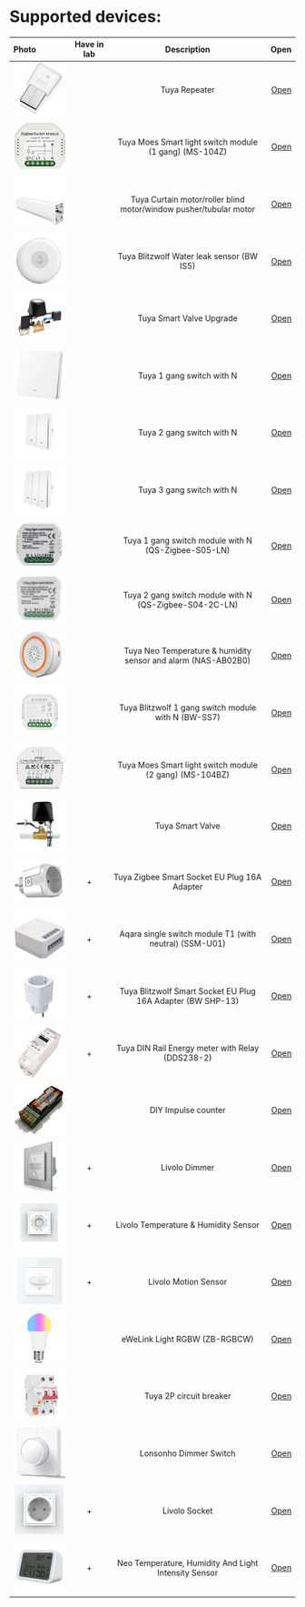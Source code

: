 # Supported devices:

| Photo  | Have in lab | Description  | Open |
|:------------- |:---------------:|:---------------:| -------------:|
| ![icon](1/icon.png)   |  | Tuya Repeater |[Open](1/readme.md) |
| ![icon](2/icon.png)   |  | Tuya Moes Smart light switch module (1 gang) (MS-104Z) |[Open](2/readme.md)
| ![icon](3/icon.png)   |  | Tuya Curtain motor/roller blind motor/window pusher/tubular motor |[Open](3/readme.md)
| ![icon](4/icon.png)   |  | Tuya Blitzwolf Water leak sensor (BW IS5) |[Open](4/readme.md)
| ![icon](5/icon.png)   |  | Tuya Smart Valve Upgrade |[Open](5/readme.md)
| ![icon](6/icon.png)   |  | Tuya 1 gang switch with N |[Open](6/readme.md)
| ![icon](7/icon.png)   |  | Tuya 2 gang switch with N |[Open](7/readme.md)
| ![icon](8/icon.png)   |  | Tuya 3 gang switch with N |[Open](8/readme.md)
| ![icon](9/icon.png)   |  | Tuya 1 gang switch module with N (QS-Zigbee-S05-LN) |[Open](9/readme.md)
| ![icon](10/icon.png)  |  | Tuya 2 gang switch module with N (QS-Zigbee-S04-2C-LN) |[Open](10/readme.md)
| ![icon](11/icon.png)  |  | Tuya Neo Temperature & humidity sensor and alarm (NAS-AB02B0) |[Open](11/readme.md)
| ![icon](12/icon.png)  |  | Tuya Blitzwolf 1 gang switch module with N (BW-SS7) |[Open](12/readme.md)
| ![icon](13/icon.png)  |  | Tuya Moes Smart light switch module (2 gang) (MS-104BZ) |[Open](13/readme.md)
| ![icon](14/icon.png)  |  | Tuya Smart Valve |[Open](14/readme.md)
| ![icon](15/icon.png)  | + | Tuya Zigbee Smart Socket EU Plug 16A Adapter |[Open](15/readme.md)
| ![icon](16/icon.png)  | + | Aqara single switch module T1 (with neutral) (SSM-U01) |[Open](16/readme.md)
| ![icon](17/icon.png)  | + | Tuya Blitzwolf Smart Socket EU Plug 16A Adapter (BW SHP-13) |[Open](17/readme.md)
| ![icon](18/icon.png)  | + | Tuya DIN Rail Energy meter with Relay (DDS238-2) |[Open](18/readme.md)
| ![icon](19/icon.png)  |  | DIY Impulse counter |[Open](19/readme.md)
| ![icon](21/icon.png)  | + | Livolo Dimmer |[Open](21/readme.md)
| ![icon](22/icon.png)  | + | Livolo Temperature & Humidity Sensor |[Open](22/readme.md)
| ![icon](23/icon.png)  | + | Livolo Motion Sensor |[Open](23/readme.md)
| ![icon](25/icon.png)  |  | eWeLink Light RGBW (ZB-RGBCW) |[Open](25/readme.md)
| ![icon](26/icon.png)  |  | Tuya 2P circuit breaker |[Open](26/readme.md)
| ![icon](27/icon.png)  |  | Lonsonho Dimmer Switch |[Open](27/readme.md)
| ![icon](28/icon.png)  | + | Livolo Socket |[Open](28/readme.md)
| ![icon](29/icon.png)  | + | Neo Temperature, Humidity And Light Intensity Sensor|[Open](29/readme.md)

